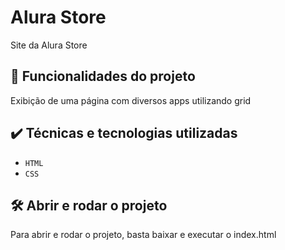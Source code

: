 # Alura Store

Site da Alura Store

## 🔨 Funcionalidades do projeto

Exibição de uma página com diversos apps utilizando grid  

## ✔️ Técnicas e tecnologias utilizadas

- `HTML`
- `CSS`

## 🛠️ Abrir e rodar o projeto

Para abrir e rodar o projeto, basta baixar e executar o index.html
